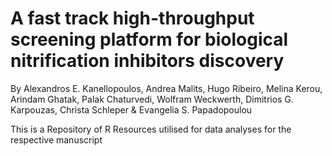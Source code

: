 # A fast track high-throughput screening platform for biological nitrification inhibitors discovery
By Alexandros E. Kanellopoulos, Andrea Malits, Hugo Ribeiro, Melina Kerou, Arindam Ghatak, Palak Chaturvedi, Wolfram Weckwerth, Dimitrios G. Karpouzas, Christa Schleper & Evangelia S. Papadopoulou

This is a Repository of R Resources utilised for data analyses for the respective manuscript

